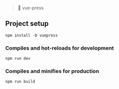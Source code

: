 > 🍭 vue-press

## Project setup
```
npm install -D vuepress
```

### Compiles and hot-reloads for development
```
npm run dev
```

### Compiles and minifies for production
```
npm run build
```